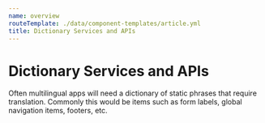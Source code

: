 ```yaml
---
name: overview
routeTemplate: ./data/component-templates/article.yml
title: Dictionary Services and APIs
---
```


# Dictionary Services and APIs

Often multilingual apps will need a dictionary of static phrases that require translation. Commonly this would be items such as form labels, global navigation items, footers, etc. 